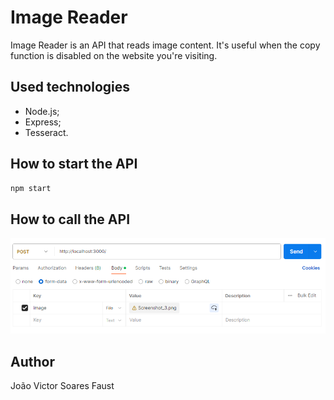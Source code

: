 # Image Reader

Image Reader is an API that reads image content. It's useful when the copy function is disabled on the website you're visiting.

## Used technologies

- Node.js;
- Express;
- Tesseract.

## How to start the API

```bash
npm start
```

## How to call the API

![Api Call Example](./assets/api-call-example.png)

## Author

João Victor Soares Faust
